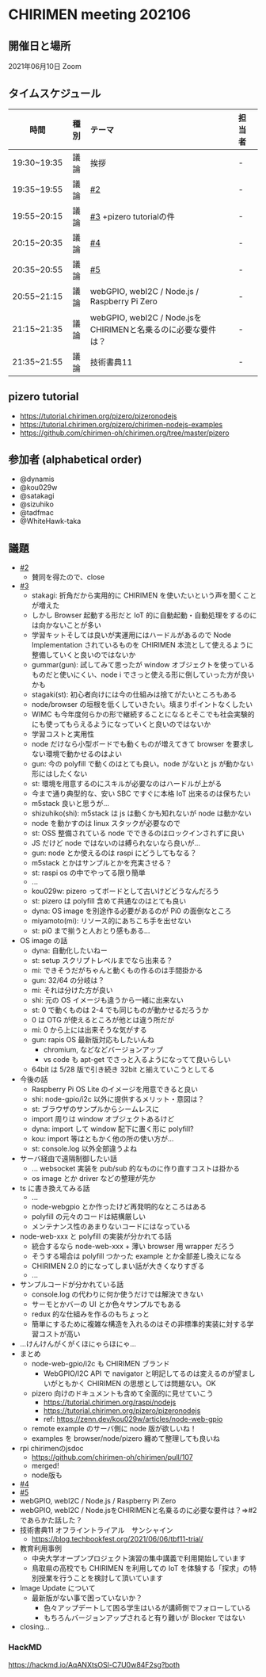 # CHIRIMEN meeting 202106

## 開催日と場所
2021年06月10日 Zoom

## タイムスケジュール
|時間|種別|テーマ|担当者|
|:----:|:----:|:----|:----|
|19:30~19:35|議論|挨拶|-|
|19:35~19:55|議論|[#2](https://github.com/chirimen-oh/meeting/issues/2)|-|
|19:55~20:15|議論|[#3](https://github.com/chirimen-oh/meeting/issues/3) +pizero tutorialの件|-|
|20:15~20:35|議論|[#4](https://github.com/chirimen-oh/meeting/issues/4)|-|
|20:35~20:55|議論|[#5](https://github.com/chirimen-oh/meeting/issues/5)|-|
|20:55~21:15|議論|webGPIO, webI2C / Node.js / Raspberry Pi Zero|-|
|21:15~21:35|議論|webGPIO, webI2C / Node.jsをCHIRIMENと名乗るのに必要な要件は？|-|
|21:35~21:55|議論|技術書典11|-|

## pizero tutorial
* https://tutorial.chirimen.org/pizero/pizeronodejs
* https://tutorial.chirimen.org/pizero/chirimen-nodejs-examples
* https://github.com/chirimen-oh/chirimen.org/tree/master/pizero


## 参加者 (alphabetical order)
- @dynamis 
- @kou029w 
- @satakagi 
- @sizuhiko 
- @tadfmac 
- @WhiteHawk-taka 

## 議題
- [#2](https://github.com/chirimen-oh/meeting/issues/2)
    - 賛同を得たので、close
- [#3](https://github.com/chirimen-oh/meeting/issues/3) 
    - stakagi: 折角だから実用的に CHIRIMEN を使いたいという声を聞くことが増えた
    - しかし Browser 起動する形だと IoT 的に自動起動・自動処理をするのには向かないことが多い
    - 学習キットそしては良いが実運用にはハードルがあるので Node Implementation されているものを CHIRIMEN 本流として使えるように整備していくと良いのではないか
    - gummar(gun): 試してみて思ったが window オブジェクトを使っているものだと使いにくい、node i でさっと使える形に倒していった方が良いかも
    - stagaki(st): 初心者向けには今の仕組みは捨てがたいところもある
    - node/browser の垣根を低くしていきたい。填まりポイントなくしたい
    - WIMC も今年度何らかの形で継続することになるとそこでも社会実験的にも使ってもらえるようになっていくと良いのではないか
    - 学習コストと実用性
    - node だけなら小型ボードでも動くものが増えてきて browser を要求しない環境で動かせるのはよい
    - gun: 今の polyfill で動くのはとても良い。node がないと js が動かない形にはしたくない
    - st: 環境を用意するのにスキルが必要なのはハードルが上がる
    - 今まで通り典型的な、安い SBC ですぐに本格 IoT 出来るのは保ちたい
    - m5stack 良いと思うが...
    - shizuhiko(shi): m5stack は js は動くかも知れないが node は動かない
    - node を動かすのは linux スタックが必要なので
    - st: OSS 整備されている node でできるのはロックインされずに良い
    - JS だけど node ではないのは縛られないなら良いが...
    - gun: node とか使えるのは raspi にどうしてもなる？
    - m5stack とかはサンプルとかを充実させる？
    - st: raspi os の中でやってる限り簡単
    - ...
    - kou029w: pizero ってボードとして古いけどどうなんだろう
    - st: pizero は polyfill 含めて共通なのはとても良い
    - dyna: OS image を別途作る必要があるのが Pi0 の面倒なところ
    - miyamoto(mi): リソース的にあちこち手を出せない
    - st: pi0 まで揃うと人おとり感もある...
- OS image の話
    - dyna: 自動化したいねー
    - st: setup スクリプトレベルまでなら出来る？
    - mi: できそうだがちゃんと動くもの作るのは手間掛かる
    - gun: 32/64 の分岐は？
    - mi: それは分けた方が良い
    - shi: 元の OS イメージも違うから一緒に出来ない
    - st: 0 で動くものは 2-4 でも同じものが動かせるだろうか
    - 0 は OTG が使えるところが他とは違う所だが
    - mi: 0 から上には出来そうな気がする
    - gun: rapis OS 最新版対応もしたいんね
        - chromium, などなどバージョンアップ
        - vs code も apt-get でさっと入るようになってて良いらしい
    - 64bit は 5/28 版で引き続き 32bit と揃えていこうとしてる
- 今後の話
    - Raspberry Pi OS Lite のイメージを用意できると良い
    - shi: node-gpio/i2c 以外に提供するメリット・意図は？
    - st: ブラウザのサンプルからシームレスに
    - import 周りは window オブジェクトあるけど
    - dyna: import して window 配下に置く形に polyfill?
    - kou: import 等はともかく他の所の使い方が...
    - st: console.log 以外全部違うよね
- サーバ経由で遠隔制御したい話
    - ... websocket 実装を pub/sub 的なものに作り直すコストは掛かる
    - os image とか driver などの整理が先か
- ts に書き換えてみる話
    - ...
    - node-webgpio とか作ったけど再発明的なところはある
    - polyfill の元々のコードは結構厳しい
    - メンテナンス性のあまりないコードにはなっている
- node-web-xxx と polyfill の実装が分かれてる話
    - 統合するなら node-web-xxx + 薄い browser 用 wrapper だろう
    - そうする場合は polyfill つかった example とか全部差し換えになる
    - CHIRIMEN 2.0 的になってしまい話が大きくなりすぎる
    - ...
- サンプルコードが分かれている話
    - console.log の代わりに何か使うだけでは解決できない
    - サーモとかバーの UI とか色々サンプルでもある
    - redux 的な仕組みを作るのもちょっと
    - 簡単にするために複雑な構造を入れるのはその非標準的実装に対する学習コストが高い
- ...けんけんがくがくほにゃらほにゃ...
- まとめ
    - node-web-gpio/i2c も CHIRIMEN ブランド
        - WebGPIO/I2C API で navigator と明記してるのは変えるのが望ましいがともかく CHIRIMEN の思想としては問題ない。OK
    - pizero 向けのドキュメントも含めて全面的に見せていこう
        - https://tutorial.chirimen.org/raspi/nodejs
        - https://tutorial.chirimen.org/pizero/pizeronodejs
        - ref: https://zenn.dev/kou029w/articles/node-web-gpio
    - remote example のサーバ側に node 版が欲しいね！
    - examples を browser/node/pizero 纏めて整理しても良いね
- rpi chirimenのjsdoc
    - https://github.com/chirimen-oh/chirimen/pull/107
    - merged!
    - node版も
- [#4](https://github.com/chirimen-oh/meeting/issues/4) 
- [#5](https://github.com/chirimen-oh/meeting/issues/5)
- webGPIO, webI2C / Node.js / Raspberry Pi Zero
- webGPIO, webI2C / Node.jsをCHIRIMENと名乗るのに必要な要件は？⇒#2であらかた話した？
- 技術書典11 オフライントライアル　サンシャイン
    - https://blog.techbookfest.org/2021/06/06/tbf11-trial/
- 教育利用事例
    - 中央大学オープンプロジェクト演習の集中講義で利用開始しています
    - 鳥取県の高校でも CHIRIMEN を利用しての IoT を体験する「探求」の特別授業を行うことを検討して頂いています
- Image Update について
    - 最新版がない事で困っていないか？
        - 色々アップデートして困る学生はいるが講師側でフォローしている
        - もちろんバージョンアップされると有り難いが Blocker ではない
- closing...

### HackMD
https://hackmd.io/AqANXtsOSl-C7U0w84F2sg?both
